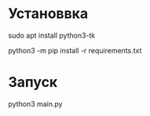# Установвка

sudo apt install python3-tk

python3 -m pip install -r requirements.txt

# Запуск

python3 main.py
